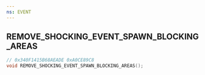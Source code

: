 ```yaml
---
ns: EVENT
---
```

## REMOVE_SHOCKING_EVENT_SPAWN_BLOCKING_AREAS

```c
// 0x340F1415B68AEADE 0xA0CE89C8
void REMOVE_SHOCKING_EVENT_SPAWN_BLOCKING_AREAS();
```


